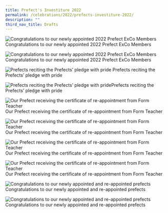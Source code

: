 ```yaml
---
title: Prefect's Investiture 2022
permalink: /celebrations/2022/prefects-investiture-2022/
description: ""
third_nav_title: Drafts
---
```

![Congratulations to our newly appointed 2022 Prefect ExCo Members](/images/Celebrations/2022/Prefect's%20Investiture/pi2022-1.jpg)
Congratulations to our newly appointed 2022 Prefect ExCo Members

![Congratulations to our newly appointed 2022 Prefect ExCo Members](/images/Celebrations/2022/Prefect's%20Investiture/pi2022-2.jpg)Congratulations to our newly appointed 2022 Prefect ExCo Members

![Prefects reciting the Prefects’ pledge with pride](/images/Celebrations/2022/Prefect's%20Investiture/pi2022-3.jpg)
Prefects reciting the Prefects’ pledge with pride

![Prefects reciting the Prefects’ pledge with pride](/images/Celebrations/2022/Prefect's%20Investiture/pi2022-4.jpg)Prefects reciting the Prefects’ pledge with pride

![Our Prefect receiving the certificate of re-appointment from Form Teacher](/images/Celebrations/2022/Prefect's%20Investiture/pi2022-5.jpg)Our Prefect receiving the certificate of re-appointment from Form Teacher

![Our Prefect receiving the certificate of re-appointment from Form Teacher](/images/Celebrations/2022/Prefect's%20Investiture/pi2022-6.jpg)Our Prefect receiving the certificate of re-appointment from Form Teacher

![Our Prefect receiving the certificate of re-appointment from Form Teacher](/images/Celebrations/2022/Prefect's%20Investiture/pi2022-7.jpg)Our Prefect receiving the certificate of re-appointment from Form Teacher

![Our Prefect receiving the certificate of re-appointment from Form Teacher](/images/Celebrations/2022/Prefect's%20Investiture/pi2022-8.jpg)Our Prefect receiving the certificate of re-appointment from Form Teacher

![Congratulations to our newly appointed and re-appointed prefects](/images/Celebrations/2022/Prefect's%20Investiture/pi2022-9.jpg)
Congratulations to our newly appointed and re-appointed prefects

![Congratulations to our newly appointed and re-appointed prefects](/images/Celebrations/2022/Prefect's%20Investiture/pi2022-10.jpg)
Congratulations to our newly appointed and re-appointed prefects